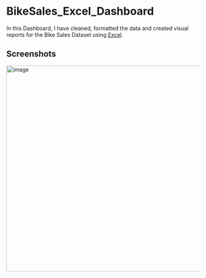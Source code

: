# BikeSales_Excel_Dashboard

In this Dashboard, I have cleaned, formatted the data and created visual reports for the Bike Sales Dataset using [Excel](https://excel.com).

## Screenshots

<img width="538" alt="image" src="https://user-images.githubusercontent.com/41228969/208327332-2c6a4e62-6c35-4c77-9857-e23055457453.png">
